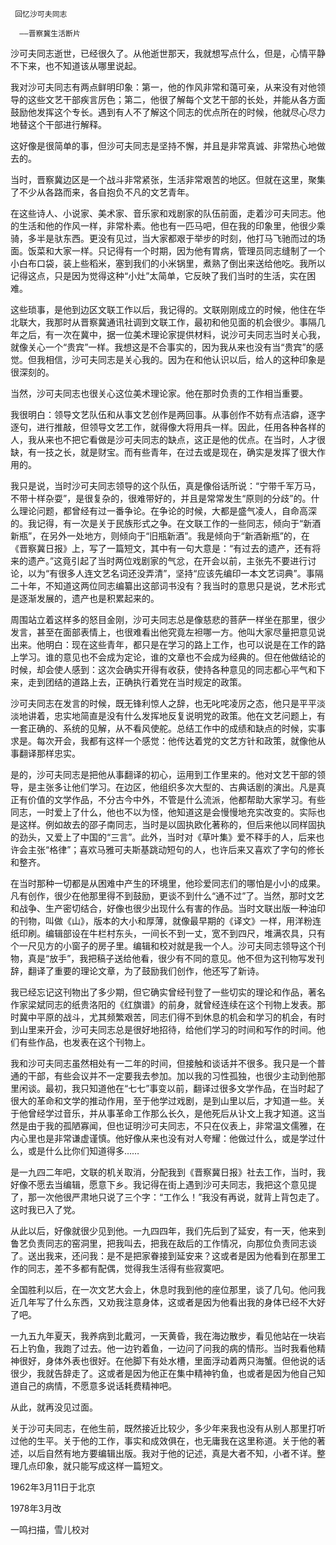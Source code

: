      回忆沙可夫同志 

      ——晋察冀生活断片 

  沙可夫同志逝世，已经很久了。从他逝世那天，我就想写点什么，但是，心情平静不下来，也不知道该从哪里说起。 

  我对沙可夫同志有两点鲜明印象：第一，他的作风非常和蔼可亲，从来没有对他领导的这些文艺干部疾言厉色；第二，他很了解每个文艺干部的长处，并能从各方面鼓励他发挥这个专长。遇到有人不了解这个同志的优点所在的时候，他就尽心尽力地替这个干部进行解释。 

  这好像是很简单的事，但沙可夫同志是坚持不懈，并且是非常真诚、非常热心地做去的。 

  当时，晋察冀边区是一个战斗非常紧张，生活非常艰苦的地区。但就在这里，聚集了不少从各路而来，各自抱负不凡的文艺青年。 

  在这些诗人、小说家、美术家、音乐家和戏剧家的队伍前面，走着沙可夫同志。他的生活和他的作风一样，非常朴素。他也有一匹马吧，但在我的印象里，他很少乘骑，多半是驮东西。更没有见过，当大家都艰于举步的时刻，他打马飞驰而过的场面。饭菜和大家一样。只记得有一个时期，因为他有胃病，管理员同志缝制了一个小白布口袋，装上些稻米，塞到我们的小米锅里，煮熟了倒出来送给他吃。我所以记得这点，只是因为觉得这种“小灶”太简单，它反映了我们当时的生活，实在困难。 

  这些琐事，是他到边区文联工作以后，我记得的。文联刚刚成立的时候，他住在华北联大，我那时从晋察冀通讯社调到文联工作，最初和他见面的机会很少。事隔几年之后，有一次在冀中，据一位美术理论家提供材料，说沙可夫同志当时关心我，就像关心一个“贵宾”一样。我想这是不合事实的，因为我从来也没有当“贵宾”的感觉。但我相信，沙可夫同志是关心我的。因为在和他认识以后，给人的这种印象是很深刻的。 

  当然，沙可夫同志也很关心这位美术理论家。他在那时负责的工作相当重要。 

  我很明白：领导文艺队伍和从事文艺创作是两回事。从事创作不妨有点洁癖，逐字逐句，进行推敲，但领导文艺工作，就得像大将用兵一样。因此，任用各种各样的人，我从来也不把它看做是沙可夫同志的缺点，这正是他的优点。在当时，人才很缺，有一技之长，就是财宝。而有些青年，在过去或是现在，确实是发挥了很大作用的。 

  我只是说，当时沙可夫同志领导的这个队伍，真是像俗话所说：“宁带千军万马，不带十样杂耍”，是很复杂的，很难带好的，并且是常常发生“原则的分歧”的。什么理论问题，都曾经有过一番争论。在争论的时候，大都是盛气凌人，自命高深的。我记得，有一次是关于民族形式之争。在文联工作的一些同志，倾向于“新酒新瓶”，在另外一处地方，则倾向于“旧瓶新酒”。我是倾向于“新酒新瓶”的，在《晋察冀日报》上，写了一篇短文，其中有一句大意是：“有过去的遗产，还有将来的遗产。”这竟引起了当时两位戏剧家的气忿，在开会以前，主张先不要进行讨论，以为“有很多人连文艺名词还没弄清”，坚持“应该先编印一本文艺词典”。事隔二十年，不知道这两位同志编纂出这部词书没有？我当时的意思只是说，艺术形式是逐渐发展的，遗产也是积累起来的。 

  周围站立着这样多的怒目金刚，沙可夫同志总是像慈悲的菩萨一样坐在那里，很少发言，甚至在面部表情上，也很难看出他究竟左袒哪一方。他叫大家尽量把意见说出来。他明白：现在这些青年，都只是在学习的路上工作，也可以说是在工作的路上学习。谁的意见也不会成为定论，谁的文章也不会成为经典的。但在他做结论的时候，却会使人感到：这次会确实开得有收获，使持各种意见的同志都心平气和下来，走到团结的道路上去，正确执行着党在当时规定的政策。 

  沙可夫同志在发言的时候，既无锋利惊人之辞，也无叱咤凌厉之态，他只是平平淡淡地讲着，忠实地简直是没有什么发挥地反复说明党的政策。他在文艺问题上，有一套正确的、系统的见解，从不看风使舵。总结工作中的成绩和缺点的时候，实事求是。每次开会，我都有这样一个感觉：他传达着党的文艺方针和政策，就像他从事翻译那样忠实。 

  是的，沙可夫同志是把他从事翻译的初心，运用到工作里来的。他对文艺干部的领导，是主张多让他们学习。在边区，他组织多次大型的、古典话剧的演出。凡是真正有价值的文学作品，不分古今中外，不管是什么流派，他都帮助大家学习。有些同志，一时爱上了什么，他也不以为怪，他知道这是会慢慢地充实改变的。实际也是这样。例如故去的邵子南同志，当时是以固执欧化著称的，但后来他以同样固执的劲头，又爱上了中国的“三言”。此外，当时对《草叶集》爱不释手的人，后来也许会主张“格律”；喜欢马雅可夫斯基跳动短句的人，也许后来又喜欢了字句的修长和整齐。 

  在当时那种一切都是从困难中产生的环境里，他珍爱同志们的哪怕是小小的成果。凡有创作，很少在他那里得不到鼓励，更谈不到什么“通不过”了。当然，那时文艺和战争、生产密切结合，好像也很少出现什么有害的作品。当时文联出版一种油印的刊物，叫做《山》，版本的大小和厚薄，就像最早期的《译文》一样，用洋粉连纸印刷。编辑部设在牛栏村东头，一间长不到一丈，宽不到四尺，堆满农具，只有个一尺见方的小窗子的房子里。编辑和校对就是我一个人。沙可夫同志领导这个刊物，真是“放手”，我把稿子送给他看，很少有不同的意见。他不但为这刊物写发刊辞，翻译了重要的理论文章，为了鼓励我们创作，他还写了新诗。 

  我已经忘记这刊物出了多少期，但它确实曾经刊登了一些切实的理论和作品，著名作家梁斌同志的纸贵洛阳的《红旗谱》的前身，就曾经连续在这个刊物上发表。那时冀中平原的战斗，尤其频繁艰苦，同志们得不到休息的机会和学习的机会，有时到山里来开会，沙可夫同志总是很好地招待，给他们学习的时间和写作的时间。他们有些作品，也发表在这个刊物上。 

  我和沙可夫同志虽然相处有一二年的时间，但接触和谈话并不很多。我只是一个普通的干部，有些会议并不一定要我去参加。加以我的习性孤独，也很少主动到他那里闲谈。最初，我只知道他在“七七”事变以前，翻译过很多文学作品，在当时起了很大的革命和文学的推动作用，至于他学过戏剧，是到山里以后，才知道一些。关于他曾经学过音乐，并从事革命工作那么长久，是他死后从讣文上我才知道。这当然是由于我的孤陋寡闻，但也证明沙可夫同志，不只在仪表上，非常温文儒雅，在内心里也是非常谦虚谨慎。他好像从来也没有对人夸耀：他做过什么，或是学过什么，或是什么比你们知道得多…… 

  是一九四二年吧，文联的机关取消，分配我到《晋察冀日报》社去工作，当时，我好像不愿去当编辑，愿意下乡。我记得在街上遇到沙可夫同志，我把这个意见提了，那一次他很严肃地只说了三个字：“工作么！”我没有再说，就背上背包走了。这时我已入了党。 

  从此以后，好像就很少见到他。一九四四年，我们先后到了延安，有一天，他来到鲁艺负责同志的窑洞里，把我叫去，把我在敌后的工作情况，向那位负责同志谈了。送出我来，还问我：是不是把家眷接到延安来？这或者是因为他看到在那里工作的同志，差不多都有配偶，觉得我生活得有些寂寞吧。 

  全国胜利以后，在一次文艺大会上，休息时我到他的座位那里，谈了几句。他问我近几年写了什么东西，又劝我注意身体，这或者是因为他看出我的身体已经不大好了吧。 

  一九五九年夏天，我养病到北戴河，一天黄昏，我在海边散步，看见他站在一块岩石上钓鱼，我跑了过去。他一边钓着鱼，一边问了问我的病的情形。当时我看他精神很好，身体外表也很好。在他脚下有处水槽，里面浮动着两只海蟹。但他说的话很少，我就告辞走了。这或者是因为他正在集中精神钓鱼，也或者是因为他自己知道自己的病情，不愿意多说话耗费精神吧。 

  从此，就再没见过面。 

  关于沙可夫同志，在他生前，既然接近比较少，多少年来我也没有从别人那里打听过他的生平。关于他的工作，事实和成效俱在，也无庸我在这里称道。关于他的著述，以后自然有地方要编辑出版。我对于他的记述，真是大者不知，小者不详。整理几点印象，就只能写成这样一篇短文。 

  1962年3月11日于北京 

  1978年3月改 

  一鸣扫描，雪儿校对 

